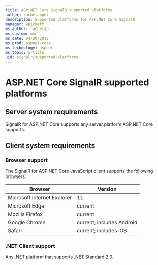 ```yaml
---
title: ASP.NET Core SignalR supported platforms
author: rachelappel
description: Supported platforms for ASP.NET Core SignalR 
manager: wpickett
ms.author: rachelap
ms.custom: mvc
ms.date: 04/20/2018
ms.prod: aspnet-core
ms.technology: aspnet
ms.topic: article
uid: signalr/supported-platforms
---
```


# ASP.NET Core SignalR supported platforms

## Server system requirements

SignalR for ASP.NET Core supports any server platform ASP.NET Core supports.

## Client system requirements

### Browser support

The SignalR for ASP.NET Core JavaScript client supports the following browsers:

| Browser | Version |
| ------- | ------- |
| Microsoft Internet Explorer | 11 |
| Microsoft Edge | current |
| Mozilla Firefox | current |
| Google Chrome | current; includes Android |
| Safari | current; includes iOS |
 
### .NET Client support

Any .NET platform that supports [.NET Standard 2.0.](https://docs.microsoft.com/dotnet/standard/net-standard)
